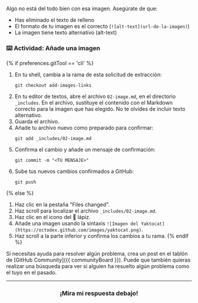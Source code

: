 Algo no está del todo bien con esa imagen. Asegúrate de que:

- Has eliminado el texto de relleno
- El formato de tu imagen es el correcto (`![alt-text](url-de-la-imagen)`)
- La imagen tiene texto alternativo (alt-text)

### :keyboard: Actividad: Añade una imagen

{% if preferences.gitTool == 'cli' %}
1. En tu shell, cambia a la rama de esta solicitud de extracción:
      ```shell
      git checkout add-images-links
      ```
1. En tu editor de textos, abre el archivo `02-image.md`, en el directorio `_includes`. En el archivo, sustituye el contenido con el Markdown correcto para la imagen que has elegido. No te olvides de incluir texto alternativo.
1. Guarda el archivo.
1. Añade tu archivo nuevo como preparado para confirmar:
      ```shell
      git add _includes/02-image.md
      ```
1. Confirma el cambio y añade un mensaje de confirmación:
      ```shell
      git commit -m "<TU MENSAJE>"
      ```
1. Sube tus nuevos cambios confirmados a GitHub:
      ```shell
      git push
      ```
{% else %}
1. Haz clic en la pestaña "Files changed".
1. Haz scroll para localizar el archivo `_includes/02-image.md`.
1. Haz clic en el icono del :pencil: lápiz.
1. Añade una imagen usando la sintaxis `![Imagen del Yaktocat](https://octodex.github.com/images/yaktocat.png)`.
1. Haz scroll a la parte inferior y confirma los cambios a tu rama.
{% endif %}

Si necesitas ayuda para resolver algún problema, crea un post en el tablón de [GitHub Community]({{ communityBoard }}). Puede que también quieras realizar una búsqueda para ver si alguien ha resuelto algún problema como el tuyo en el pasado.

<hr>
<h3 align="center">¡Mira mi respuesta debajo!</h3>
